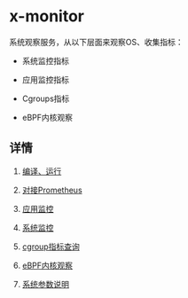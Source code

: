 # x-monitor

系统观察服务，从以下层面来观察OS、收集指标：

- 系统监控指标

- 应用监控指标

- Cgroups指标

- eBPF内核观察


## 详情

1. [编译、运行](doc/编译、运行.md)

2. [对接Prometheus](doc/对接Prometheus.md)

3. [应用监控](doc/应用监控.md)

4. [系统监控](doc/系统监控.md)

5. [cgroup指标查询](doc/CGroup指标查询.md)

6. [eBPF内核观察](doc/eBPF内核观察.md)

7. [系统参数说明](doc/系统参数说明.md)

   

